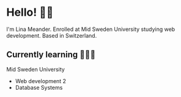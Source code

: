 # Hello! 👋🏻
I'm Lina Meander.
Enrolled at Mid Sweden University studying web development. 
Based in Switzerland.
## Currently learning 👩🏻‍💻
Mid Sweden University
- Web development 2
- Database Systems
